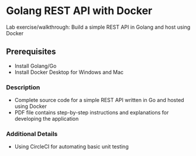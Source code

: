 # Golang REST API with Docker
Lab exercise/walkthrough: Build a simple REST API in Golang and host using Docker

## Prerequisites
* Install Golang/Go
* Install Docker Desktop for Windows and Mac

### Description
* Complete source code for a simple REST API written in Go and hosted using Docker
* PDF file contains step-by-step instructions and explanations for developing the application

### Additional Details
* Using CircleCI for automating basic unit testing
